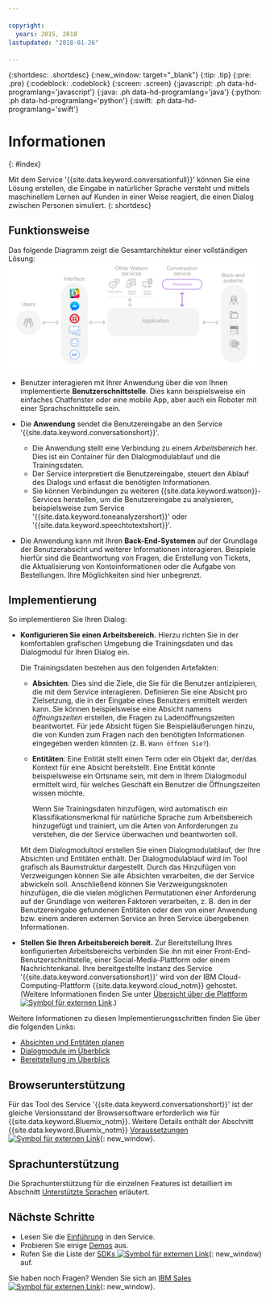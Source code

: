 ```yaml
---

copyright:
  years: 2015, 2018
lastupdated: "2018-01-26"

---
```


{:shortdesc: .shortdesc}
{:new_window: target="_blank"}
{:tip: .tip}
{:pre: .pre}
{:codeblock: .codeblock}
{:screen: .screen}
{:javascript: .ph data-hd-programlang='javascript'}
{:java: .ph data-hd-programlang='java'}
{:python: .ph data-hd-programlang='python'}
{:swift: .ph data-hd-programlang='swift'}

# Informationen
{: #index}

Mit dem Service '{{site.data.keyword.conversationfull}}' können Sie eine Lösung erstellen, die Eingabe in natürlicher Sprache versteht und mittels maschinellem Lernen auf Kunden in einer Weise reagiert, die einen Dialog zwischen Personen simuliert.
{: shortdesc}

## Funktionsweise

Das folgende Diagramm zeigt die Gesamtarchitektur einer vollständigen Lösung:![Ablaufdiagramm des Service](images/conversation_arch_overview.png)

- Benutzer interagieren mit Ihrer Anwendung über die von Ihnen implementierte **Benutzerschnittstelle**. Dies kann beispielsweise ein einfaches Chatfenster oder eine mobile App, aber auch ein Roboter mit einer Sprachschnittstelle sein.

- Die **Anwendung** sendet die Benutzereingabe an den Service '{{site.data.keyword.conversationshort}}'.
    - Die Anwendung stellt eine Verbindung zu einem *Arbeitsbereich* her. Dies ist ein Container für den Dialogmodulablauf und die Trainingsdaten.
    - Der Service interpretiert die Benutzereingabe, steuert den Ablauf des Dialogs und erfasst die benötigten Informationen.
    - Sie können Verbindungen zu weiteren {{site.data.keyword.watson}}-Services herstellen, um die Benutzereingabe zu analysieren, beispielsweise zum Service '{{site.data.keyword.toneanalyzershort}}' oder '{{site.data.keyword.speechtotextshort}}'.

- Die Anwendung kann mit Ihren **Back-End-Systemen** auf der Grundlage der Benutzerabsicht und weiterer Informationen interagieren. Beispiele hierfür sind die Beantwortung von Fragen, die Erstellung von Tickets, die Aktualisierung von Kontoinformationen oder die Aufgabe von Bestellungen. Ihre Möglichkeiten sind hier unbegrenzt.

## Implementierung

So implementieren Sie Ihren Dialog:

- **Konfigurieren Sie einen Arbeitsbereich.** Hierzu richten Sie in der komfortablen grafischen Umgebung die Trainingsdaten und das Dialogmodul für Ihren Dialog ein.

    Die Trainingsdaten bestehen aus den folgenden Artefakten:
    - **Absichten**: Dies sind die Ziele, die Sie für die Benutzer antizipieren, die mit dem Service interagieren. Definieren Sie eine Absicht pro Zielsetzung, die in der Eingabe eines Benutzers ermittelt werden kann. Sie können beispielsweise eine Absicht namens *öffnungszeiten* erstellen, die Fragen zu Ladenöffnungszeiten beantwortet. Für jede Absicht fügen Sie Beispieläußerungen hinzu, die von Kunden zum Fragen nach den benötigten Informationen eingegeben werden könnten (z. B. `Wann öffnen Sie?`).
    - **Entitäten**: Eine Entität stellt einen Term oder ein Objekt dar, der/das Kontext für eine Absicht bereitstellt. Eine Entität könnte beispielsweise ein Ortsname sein, mit dem in Ihrem Dialogmodul ermittelt wird, für welches Geschäft ein Benutzer die Öffnungszeiten wissen möchte.

      Wenn Sie Trainingsdaten hinzufügen, wird automatisch ein Klassifikationsmerkmal für natürliche Sprache zum Arbeitsbereich hinzugefügt und trainiert, um die Arten von Anforderungen zu verstehen, die der Service überwachen und beantworten soll.

    Mit dem Dialogmodultool erstellen Sie einen Dialogmodulablauf, der Ihre Absichten und Entitäten enthält. Der Dialogmodulablauf wird im Tool grafisch als Baumstruktur dargestellt. Durch das Hinzufügen von Verzweigungen können Sie alle Absichten verarbeiten, die der Service abwickeln soll. Anschließend können Sie Verzweigungsknoten hinzufügen, die die vielen möglichen Permutationen einer Anforderung auf der Grundlage von weiteren Faktoren verarbeiten, z. B. den in der Benutzereingabe gefundenen Entitäten oder den von einer Anwendung bzw. einem anderen externen Service an Ihren Service übergebenen Informationen.

- **Stellen Sie Ihren Arbeitsbereich bereit.** Zur Bereitstellung Ihres konfigurierten Arbeitsbereichs verbinden Sie ihn mit einer Front-End-Benutzerschnittstelle, einer Social-Media-Plattform oder einem Nachrichtenkanal. Ihre bereitgestellte Instanz des Service '{{site.data.keyword.conversationshort}}' wird von der IBM Cloud-Computing-Plattform {{site.data.keyword.cloud_notm}} gehostet. (Weitere Informationen finden Sie unter [Übersicht über die Plattform![Symbol für externen Link](../../icons/launch-glyph.svg "Symbol für externen Link")](https://console.bluemix.net/docs/overview/ibm-cloud.html#overview).)

Weitere Informationen zu diesen Implementierungsschritten finden Sie über die folgenden Links:

- [Absichten und Entitäten planen](intents-entities.html#planning-your-entities)
- [Dialogmodule im Überblick](dialog-overview.html)
- [Bereitstellung im Überblick](deploy.html)

## Browserunterstützung

Für das Tool des Service '{{site.data.keyword.conversationshort}}'  ist der gleiche Versionsstand der Browsersoftware erforderlich wie für {{site.data.keyword.Bluemix_notm}}. Weitere Details enthält der Abschnitt {{site.data.keyword.Bluemix_notm}} [Voraussetzungen ![Symbol für externen Link](../../icons/launch-glyph.svg "Symbol für externen Link")](https://console.bluemix.net/docs/overview/prereqs.html#browsers){: new_window}.

## Sprachunterstützung

Die Sprachunterstützung für die einzelnen Features ist detailliert im Abschnitt [Unterstützte Sprachen](lang-support.html) erläutert.

## Nächste Schritte

- Lesen Sie die [Einführung](getting-started.html) in den Service.
- Probieren Sie einige [Demos](sample-applications.html) aus.
- Rufen Sie die Liste der [SDKs ![Symbol für externen Link](../../icons/launch-glyph.svg "Symbol für externen Link")](https://www.ibm.com/watson/developercloud/developer-tools.html){: new_window} auf.

Sie haben noch Fragen? Wenden Sie sich an [IBM Sales ![Symbol für externen Link](../../icons/launch-glyph.svg "Symbol für externen Link")](https://www-01.ibm.com/marketing/iwm/dre/signup?source=urx-20970){: new_window}.
